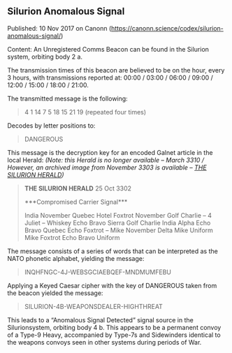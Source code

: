 ## Silurion Anomalous Signal

Published: 10 Nov 2017 on Canonn (https://canonn.science/codex/silurion-anomalous-signal/)

Content: An Unregistered Comms Beacon can be found in the Silurion system, orbiting body 2 a. 

The transmission times of this beacon are believed to be on the hour, every 3 hours, with transmissions reported at: 00:00 / 03:00 / 06:00 / 09:00 / 12:00 / 15:00 / 18:00 / 21:00.

The transmitted message is the following:

> 
> 4 1 14 7 5 18 15 21 19
> (repeated four times)

Decodes by letter positions to:

> 
> DANGEROUS

This message is the decryption key for an encoded Galnet article in the local Herald:
*(Note: this Herald is no longer available – March 3310 / However, an archived image from November 3303 is available – [THE SILURION HERALD](https://canonn.science/wp-content/uploads/2024/03/Herald-Snippet-Silurion-2017-11-10.jpeg))*

> 
> **THE SILURION HERALD**
> 25 Oct 3302
> 
> \*\*\*Compromised Carrier Signal\*\*\*
> 
> India November Quebec Hotel Foxtrot November Golf
> Charlie – 4 Juliet – Whiskey Echo Bravo Sierra Golf
> Charlie India Alpha Echo Bravo Quebec Echo Foxtrot –
> Mike November Delta Mike Uniform Mike Foxtrot Echo
> Bravo Uniform

The message consists of a series of words that can be interpreted as the NATO phonetic alphabet, yielding the message:

> 
> INQHFNGC-4J-WEBSGCIAEBQEF-MNDMUMFEBU

Applying a Keyed Caesar cipher with the key of DANGEROUS taken from the beacon yielded the message:

> 
> SILURION-4B-WEAPONSDEALER-HIGHTHREAT

This leads to a “Anomalous Signal Detected” signal source in the Silurionsystem, orbiting body 4 b. This appears to be a permanent convoy of a Type-9 Heavy, accompanied by Type-7s and Sidewinders identical to the weapons convoys seen in other systems during periods of War.